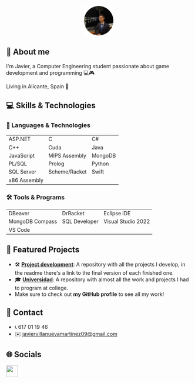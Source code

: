 <div align="center">
  <a href="https://github.com/javiiervm">
    <img src="Assets/206308534-modified.png" alt="Logo" width="80" height="80">
  </a>
</div>

## 👤 About me
I'm Javier, a Computer Engineering student passionate about game development and programming 💻🎮

Living in Alicante, Spain 📍

## 💻 Skills & Technologies

### 🧠 Languages & Technologies
<div align="left">
  <table>
    <tr>
      <td>ASP.NET</td>
      <td>C</td>
      <td>C#</td>
    </tr>
    <tr>
      <td>C++</td>
      <td>Cuda</td>
      <td>Java</td>
    </tr>
    <tr>
      <td>JavaScript</td>
      <td>MIPS Assembly</td>
      <td>MongoDB</td>
    </tr>
    <tr>
      <td>PL/SQL</td>
      <td>Prolog</td>
      <td>Python</td>
    </tr>
    <tr>
      <td>SQL Server</td>
      <td>Scheme/Racket</td>
      <td>Swift</td>
    </tr>
    <tr>
      <td>x86 Assembly</td>
      <td></td>
      <td></td>
    </tr>
  </table>
</div>

### 🛠️ Tools & Programs
<div align="left">
  <table>
    <tr>
      <td>DBeaver</td>
      <td>DrRacket</td>
      <td>Eclipse IDE</td>
    </tr>
    <tr>
      <td>MongoDB Compass</td>
      <td>SQL Developer</td>
      <td>Visual Studio 2022</td>
    </tr>
    <tr>
      <td>VS Code</td>
      <td></td>
      <td></td>
    </tr>
  </table>
</div>

## 🚀 Featured Projects
- 🛠️ **[Project development](https://github.com/javiiervm/Project-development)**: A repository with all the projects I develop, in the readme there's a link to the final version of each finished one. 
- 🎓 **[Universidad](https://github.com/javiiervm/Universidad)**: A repository with almost all the work and projects I had to program at college.
- Make sure to check out **my GitHub profile** to see all my work!

## 📧 Contact
- 📞 617 01 19 46
- ✉️ javiervillanuevamartinez09@gmail.com

## 🌐 Socials

<p align="left">
  <a href="https://www.linkedin.com/in/javier-villanuevamartinez/" target="_blank" rel="noreferrer">
    <picture>
      <source media="(prefers-color-scheme: dark)" srcset="https://raw.githubusercontent.com/danielcranney/readme-generator/main/public/icons/socials/linkedin-dark.svg" />
      <source media="(prefers-color-scheme: light)" srcset="https://raw.githubusercontent.com/danielcranney/readme-generator/main/public/icons/socials/linkedin.svg" />
      <img src="https://raw.githubusercontent.com/danielcranney/readme-generator/main/public/icons/socials/linkedin.svg" width="32" height="32" />
    </picture>
  </a>
</p>
